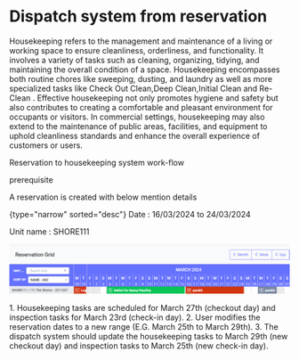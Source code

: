 # Dispatch system from reservation
<procedure title="What is Housekeeping" collapsible="true">
    <step>Housekeeping refers to the management and maintenance of a living or working space to ensure cleanliness, orderliness, and functionality. 
          It involves a variety of tasks such as cleaning, organizing, tidying, and maintaining the overall condition of a space. 
          Housekeeping encompasses both routine chores like sweeping, dusting, and laundry as well as more specialized tasks like Check Out Clean,Deep Clean,Initial Clean and Re-Clean . Effective housekeeping not only promotes hygiene and safety but also contributes to creating a comfortable and pleasant
          environment for occupants or visitors. In commercial settings, housekeeping may also extend to the maintenance of public areas, facilities, and equipment to uphold
          cleanliness standards and enhance the overall experience of customers or users.</step>
</procedure>

<tip>
    <p>
          Reservation to housekeeping system work-flow
    </p>
</tip> 


<note>
    <p>
       prerequisite
    </p>
</note>
A reservation is created with below mention details 


{type="narrow" sorted="desc"}
Date 
: 16/03/2024 to 24/03/2024

Unit name 
: SHORE111


![image.png](image.png)


<chapter title="Cheat sheet " id="example-chapter-id">
1. Housekeeping tasks are scheduled for March 27th (checkout day) and inspection tasks for March 23rd (check-in day).
2. User modifies the reservation dates to a new range (E.G. March 25th to March 29th).
3. The dispatch system should update the housekeeping tasks to March 29th (new checkout day) and inspection tasks to March 25th (new check-in day).

</chapter>